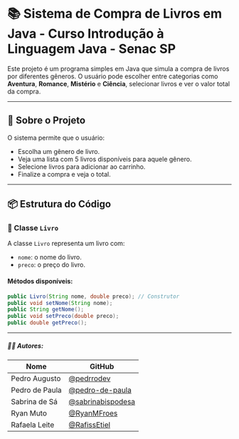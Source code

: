 # 📚 Sistema de Compra de Livros em Java - Curso Introdução à Linguagem Java - Senac SP

Este projeto é um programa simples em Java que simula a compra de livros por diferentes gêneros. O usuário pode escolher entre categorias como **Aventura**, **Romance**, **Mistério** e **Ciência**, selecionar livros e ver o valor total da compra.

---

## 🧠 Sobre o Projeto

O sistema permite que o usuário:

- Escolha um gênero de livro.
- Veja uma lista com 5 livros disponíveis para aquele gênero.
- Selecione livros para adicionar ao carrinho.
- Finalize a compra e veja o total.

---

## 📦 Estrutura do Código

### 📁 Classe `Livro`

A classe `Livro` representa um livro com:

- `nome`: o nome do livro.
- `preco`: o preço do livro.

#### Métodos disponíveis:

```java
public Livro(String nome, double preco); // Construtor
public void setNome(String nome);
public String getNome();
public void setPreco(double preco);
public double getPreco();
```

---
##### 👨‍💻 Autores:

| Nome           | GitHub                                                  |
|----------------|---------------------------------------------------------|
| Pedro Augusto  | [@pedrrodev](https://github.com/pedrrodev)              |
| Pedro de Paula | [@pedro-de-paula](https://github.com/pedro-de-paula)    |
| Sabrina de Sá  | [@sabrinabispodesa](https://github.com/sabrinabispodesa)|
| Ryan Muto      | [@RyanMFroes](https://github.com/RyanMFroes)            |
| Rafaela Leite  | [@RafissEtiel](https://github.com/RafissEtiel)          |
